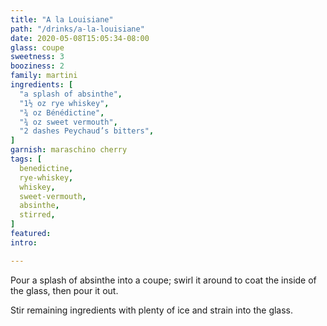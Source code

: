 ```yaml
---
title: "A la Louisiane"
path: "/drinks/a-la-louisiane"
date: 2020-05-08T15:05:34-08:00
glass: coupe
sweetness: 3
booziness: 2
family: martini
ingredients: [
  "a splash of absinthe",
  "1½ oz rye whiskey",
  "¾ oz Bénédictine",
  "¾ oz sweet vermouth",
  "2 dashes Peychaud’s bitters",
]
garnish: maraschino cherry
tags: [
  benedictine,
  rye-whiskey,
  whiskey,
  sweet-vermouth,
  absinthe,
  stirred,
]
featured:
intro:

---
```

Pour a splash of absinthe into a coupe; swirl it around to coat the inside of the glass, then pour it out.

Stir remaining ingredients with plenty of ice and strain into the glass.

